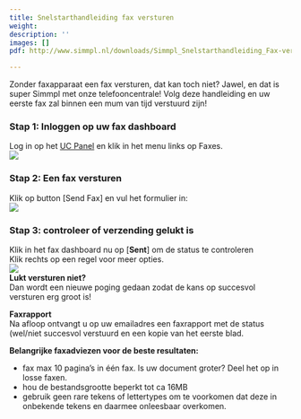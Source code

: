 ```yaml
---
title: Snelstarthandleiding fax versturen
weight: 
description: ''
images: []
pdf: http://www.simmpl.nl/downloads/Simmpl_Snelstarthandleiding_Fax-versturen.pdf

---
```

Zonder faxapparaat een fax versturen, dat kan toch niet? Jawel, en dat is super Simmpl met onze telefooncentrale! Volg deze handleiding en uw eerste fax zal binnen een mum van tijd verstuurd zijn!

<h3>Stap 1: Inloggen op uw fax dashboard</h3>

Log in op het <a href="https://uc.panel.callvoip.nl/" target="_blank">UC Panel</a> en klik in het menu links op Faxes.  
![](https://res.cloudinary.com/callvoip/image/upload/v1565340037/voicemail-14_k57gul.png)

<h3>Stap 2: Een fax versturen</h3>

Klik op button \[Send Fax\] en vul het formulier in:  
![](https://res.cloudinary.com/callvoip/image/upload/v1565340147/voicemail-15_oyefuq.png)

<h3>Stap 3: controleer of verzending gelukt is</h3>

Klik in het fax dashboard nu op \[**Sent**\] om de status te controleren  
Klik rechts op een regel voor meer opties.  
![](https://res.cloudinary.com/callvoip/image/upload/v1565340258/voicemail-16_tlnngo.png)  
**Lukt versturen niet?**  
Dan wordt een nieuwe poging gedaan zodat de kans op succesvol versturen erg groot is!

**Faxrapport**  
Na afloop ontvangt u op uw emailadres een faxrapport met de status (wel/niet succesvol verstuurd en een kopie van het eerste blad.

**Belangrijke faxadviezen voor de beste resultaten:**

* fax max 10 pagina’s in één fax. Is uw document groter? Deel het op in losse faxen.
* hou de bestandsgrootte beperkt tot ca 16MB
* gebruik geen rare tekens of lettertypes om te voorkomen dat deze in onbekende tekens en daarmee onleesbaar overkomen.